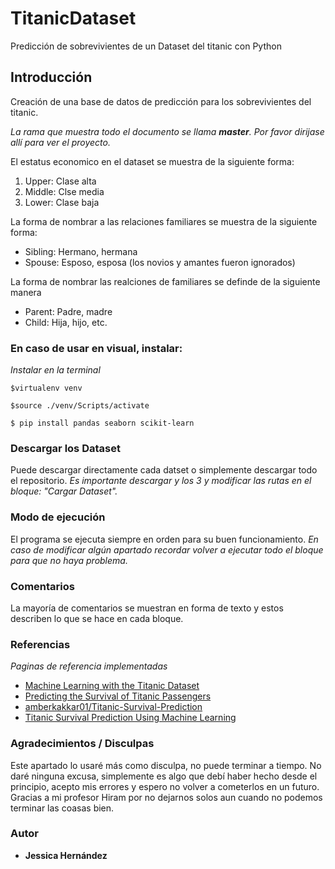 # TitanicDataset
Predicción de sobrevivientes de un Dataset del titanic con Python

## Introducción 
Creación de una base de datos de predicción para los sobrevivientes del titanic.

_La rama que muestra todo el documento se llama **master**. Por favor dirijase allí para ver el proyecto._

El estatus economico en el dataset se muestra de la siguiente forma:
1.   Upper: Clase alta
2.   Middle: Clse media
3.   Lower: Clase baja

La forma de nombrar a las relaciones familiares se muestra de la siguiente forma:
*   Sibling: Hermano, hermana
*   Spouse: Esposo, esposa (los novios y amantes fueron ignorados)

La forma de nombrar las realciones de familiares se definde de la siguiente manera
*   Parent: Padre, madre
*   Child: Hija, hijo, etc.

### En caso de usar en visual, instalar:
_Instalar en la terminal_
```
$virtualenv venv

$source ./venv/Scripts/activate

$ pip install pandas seaborn scikit-learn
```

### Descargar los Dataset

Puede descargar directamente cada datset o simplemente descargar todo el repositorio.
_Es importante descargar y los 3 y modificar las rutas en el bloque: "Cargar Dataset"._
 
### Modo de ejecución

El programa se ejecuta siempre en orden para su buen funcionamiento.
_En caso de modificar algún apartado recordar volver a ejecutar todo el bloque para que no haya problema._

### Comentarios

La mayoría de comentarios se muestran en forma de texto y estos describen lo que se hace en cada bloque.

### Referencias

_Paginas de referencia implementadas_

* [Machine Learning with the Titanic Dataset](https://towardsdatascience.com/machine-learning-with-the-titanic-dataset-7f6909e58280)
* [Predicting the Survival of Titanic Passengers](https://towardsdatascience.com/predicting-the-survival-of-titanic-passengers-30870ccc7e8)
* [amberkakkar01/Titanic-Survival-Prediction](https://github.com/amberkakkar01/Titanic-Survival-Prediction)
* [Titanic Survival Prediction Using Machine Learning](https://youtu.be/rODWw2_1mCI)


### Agradecimientos / Disculpas

Este apartado lo usaré más como disculpa, no puede terminar a tiempo. No daré ninguna excusa, simplemente es algo que debí haber hecho desde el principio, acepto mis errores y espero no volver a cometerlos en un futuro. 
Gracias a mi profesor Hiram por no dejarnos solos aun cuando no podemos terminar las coasas bien.


### Autor
 * **Jessica Hernández**  


